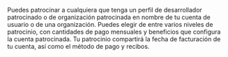 Puedes patrocinar a cualquiera que tenga un perfil de desarrollador patrocinado o de organización patrocinada en nombre de tu cuenta de usuario o de una organización. Puedes elegir de entre varios niveles de patrocinio, con cantidades de pago mensuales y beneficios que configura la cuenta patrocinada. Tu patrocinio compartirá la fecha de facturación de tu cuenta, así como el método de pago y recibos.
